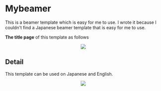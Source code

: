 # Mybeamer
This is a beamer template which is easy for me to use. I wrote it because I couldn't find a Japanese beamer template that is easy for me to use. 

**The title page** of this template as follows
<p align="center">
  <img src="https://github.com/Roma310/Mybeamer/assets/135725465/fa1b3861-75ca-4424-82cf-56d6961f2a4c"/>
</p>

## Detail
This template can be used on Japanese and English.

<p align="center">
  <img src="https://github.com/Roma310/Mybeamer/assets/135725465/9f08a58b-9b64-4f26-b5a9-49026c10c2a0"/>
</p>
